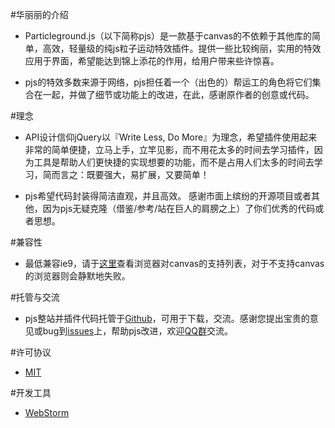 #华丽丽的介绍

- Particleground.js（以下简称pjs）是一款基于canvas的不依赖于其他库的简单，高效，轻量级的纯js粒子运动特效插件。提供一些比较绚丽，实用的特效应用于界面，希望能达到锦上添花的作用，给用户带来些许惊喜。

- pjs的特效多数来源于网络，pjs担任着一个（出色的）帮运工的角色将它们集合在一起，并做了细节或功能上的改进，在此，感谢原作者的创意或代码。

#理念

- API设计信仰jQuery以『Write Less, Do More』为理念，希望插件使用起来非常的简单便捷，立马上手，立竿见影，而不用花太多的时间去学习插件，因为工具是帮助人们更快捷的实现想要的功能，而不是占用人们太多的时间去学习，简而言之：既要强大，易扩展，又要简单！

- pjs希望代码封装得简洁直观，并且高效。 感谢市面上缤纷的开源项目或者其他，因为pjs无疑克隆（借鉴/参考/站在巨人的肩膀之上）了你们优秀的代码或者思想。

#兼容性

- 最低兼容ie9，请于<a href="http://caniuse.com/#search=canvas" target="_blank">这里</a>查看浏览器对canvas的支持列表，对于不支持canvas的浏览器则会静默地失败。

#托管与交流

- pjs整站并插件代码托管于[Github](https://github.com/Barrior/Particleground.js)，可用于下载，交流。感谢您提出宝贵的意见或bug到[issues](https://github.com/Barrior/Particleground.js/issues)上，帮助pjs改进，欢迎<a href="http://shang.qq.com/wpa/qunwpa?idkey=f548e3f94e0040a2ac5adfe4fec6915ef67c8c1b6ba5784ff6d5049c6135a759" target="_blank">QQ群</a>交流。

#许可协议

- <a href="http://www.opensource.org/licenses/mit-license.php" target="_blank">MIT</a>

#开发工具

- <a href="https://www.jetbrains.com/webstorm/" target="_blank">WebStorm</a>